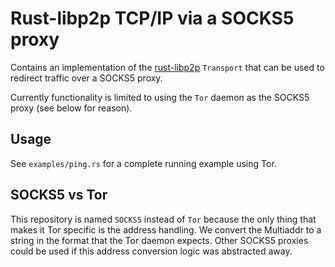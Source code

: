 Rust-libp2p TCP/IP via a SOCKS5 proxy
=====================================

Contains an implementation of the [rust-libp2p]() `Transport` that can
be used to redirect traffic over a SOCKS5 proxy.

Currently functionality is limited to using the `Tor` daemon as the
SOCKS5 proxy (see below for reason).

Usage
-----

See `examples/ping.rs` for a complete running example using Tor.

SOCKS5 vs Tor
-------------

This repository is named `SOCKS5` instead of `Tor` because the only
thing that makes it Tor specific is the address handling. We convert
the Multiaddr to a string in the format that the Tor daemon expects.
Other SOCKS5 proxies could be used if this address conversion logic
was abstracted away.
